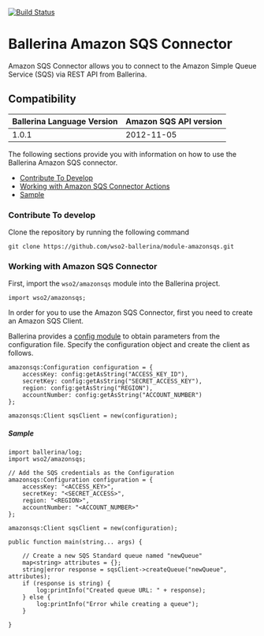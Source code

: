 [![Build Status](https://travis-ci.org/wso2-ballerina/module-amazonsqs.svg?branch=master)](https://travis-ci.org/wso2-ballerina/module-amazonsqs)

# Ballerina Amazon SQS Connector

Amazon SQS Connector allows you to connect to the Amazon Simple Queue Service (SQS) via REST API from Ballerina.

## Compatibility
| Ballerina Language Version | Amazon SQS API version  |
| -------------------------- | ----------------------  |
| 1.0.1                      | 2012-11-05              |

The following sections provide you with information on how to use the Ballerina Amazon SQS connector.

- [Contribute To Develop](#contribute-to-develop)
- [Working with Amazon SQS Connector Actions](#Working-with-Amazon-SQS-Connector)
- [Sample](#sample)

### Contribute To develop

Clone the repository by running the following command 
```shell
git clone https://github.com/wso2-ballerina/module-amazonsqs.git
```

### Working with Amazon SQS Connector

First, import the `wso2/amazonsqs` module into the Ballerina project.

```ballerina
import wso2/amazonsqs;
```

In order for you to use the Amazon SQS Connector, first you need to create an Amazon SQS Client.

Ballerina provides a [config module](https://ballerina.io/learn/api-docs/ballerina/config.html) to obtain parameters from the configuration file. Specify the configuration object and create the client as follows.

```ballerina
amazonsqs:Configuration configuration = {
    accessKey: config:getAsString("ACCESS_KEY_ID"),
    secretKey: config:getAsString("SECRET_ACCESS_KEY"),
    region: config:getAsString("REGION"),
    accountNumber: config:getAsString("ACCOUNT_NUMBER")
};

amazonsqs:Client sqsClient = new(configuration);
```

##### Sample

```ballerina
import ballerina/log;
import wso2/amazonsqs;

// Add the SQS credentials as the Configuration
amazonsqs:Configuration configuration = {
    accessKey: "<ACCESS_KEY>",
    secretKey: "<SECRET_ACCESS>",
    region: "<REGION>",
    accountNumber: "<ACCOUNT_NUMBER>"
};

amazonsqs:Client sqsClient = new(configuration);

public function main(string... args) {

    // Create a new SQS Standard queue named "newQueue"
    map<string> attributes = {};
    string|error response = sqsClient->createQueue("newQueue", attributes);
    if (response is string) {
        log:printInfo("Created queue URL: " + response);
    } else {
        log:printInfo("Error while creating a queue");
    }

}
```